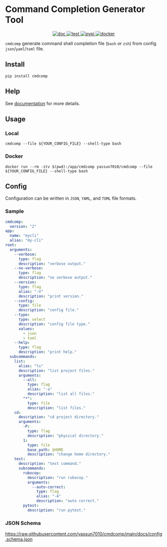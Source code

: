# Command Completion Generator Tool

<p align="center">
    <a href="https://yassun7010.github.io/cmdcomp/">
        <img src="https://github.com/yassun7010/cmdcomp/actions/workflows/publish-mkdocs.yml/badge.svg" alt="doc">
    </a>
    <a href="https://github.com/yassun7010/cmdcomp/actions">
        <img src="https://github.com/yassun7010/cmdcomp/actions/workflows/test-suite.yml/badge.svg" alt="test">
    </a>
    <a href="https://pypi.org/project/cmdcomp">
        <img src="https://badge.fury.io/py/cmdcomp.svg" alt="pypi">
    </a>
    <a href="https://hub.docker.com/r/yassun7010/cmdcomp">
        <img src="https://img.shields.io/docker/v/yassun7010/cmdcomp/latest?label=docker%20version" alt="docker">
    </a>
</p>

`cmdcomp` generate command shell completion file (`bash` or `zsh`) from config
`json`/`yaml`/`toml` file.

## Install

```shell
pip install cmdcomp
```

## Help

See [documentation](https://yassun7010.github.io/cmdcomp/) for more details.

## Usage

### Local

```shell
cmdcomp --file ${YOUR_CONFIG_FILE} --shell-type bash
```

### Docker

```shell
docker run --rm -itv $(pwd):/app/cmdcomp yassun7010/cmdcomp --file ${YOUR_CONFIG_FILE} --shell-type bash
```

## Config

Configuration can be written in `JSON`, `YAML`, and `TOML` file formats.

### Sample

```yaml
cmdcomp:
  version: "2"
app:
  name: "mycli"
  alias: "my-cli"
root:
  arguments:
    --verbose:
      type: flag
      description: "verbose output."
    --no-verbose:
      type: flag
      description: "no verbose output."
    --version:
      type: flag
      alias: "-V"
      description: "print version."
    --config:
      type: file
      description: "config file."
    --type:
      type: select
      description: "config file type."
      values:
        - json
        - toml
    --help:
      type: flag
      description: "print help."
  subcommands:
    list:
      alias: "ls"
      description: "list project files."
      arguments:
        --all:
          type: flag
          alias: "-a"
          description: "list all files."
        "*":
          type: file
          description: "list files."
    cd:
      description: "cd project directory."
      arguments:
        -P:
          type: flag
          description: "physical directory."
        1:
          type: file
          base_path: $HOME
          description: "change home directory."
    test:
      description: "test command."
      subcommands:
        rubocop:
          description: "run rubocop."
          arguments:
            --auto-correct:
              type: flag
              alias: "-A"
              description: "auto correct."
        pytest:
          description: "run pytest."
```

### JSON Schema

https://raw.githubusercontent.com/yassun7010/cmdcomp/main/docs/config.schema.json
